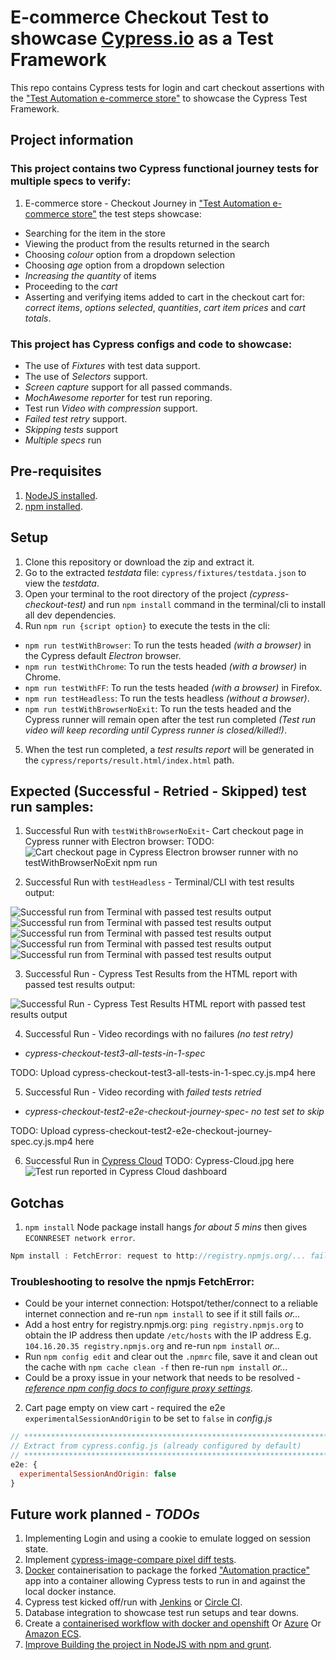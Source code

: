 # E-commerce Checkout Test to showcase [Cypress.io](https://www.cypress.io/) as a Test Framework
This repo contains Cypress tests for login and cart checkout assertions with the ["Test Automation e-commerce store"](https://testautomation.bigcartel.com/) to showcase the Cypress Test Framework.

## Project information
### This project contains two Cypress functional journey tests for multiple specs to verify:
1. E-commerce store - Checkout Journey in ["Test Automation e-commerce store"](https://testautomation.bigcartel.com/) the test steps showcase:  
- Searching for the item in the store
- Viewing the product from the results returned in the search
- Choosing *colour* option from a dropdown selection
- Choosing *age* option from a dropdown selection
- *Increasing the quantity* of items
- Proceeding to the *cart*
- Asserting and verifying items added to cart in the checkout cart for: *correct items*, *options selected*, *quantities*, *cart item prices* and *cart totals*.

### This project has Cypress configs and code to showcase:
- The use of *Fixtures* with test data support.
- The use of *Selectors* support.
- *Screen capture* support for all passed commands.
- *MochAwesome reporter* for test run reporing.
- Test run *Video with compression* support.
- *Failed test retry* support.
- *Skipping tests* support
- *Multiple specs* run

## Pre-requisites
1. [NodeJS installed](https://nodejs.org/en/download/).
2. [npm installed](https://docs.npmjs.com/downloading-and-installing-node-js-and-npm/).

## Setup
1. Clone this repository or download the zip and extract it.
2. Go to the extracted *testdata* file: `cypress/fixtures/testdata.json` to view the *testdata*.
3. Open your terminal to the root directory of the project *(cypress-checkout-test)* and run `npm install` command in the terminal/cli to install all dev dependencies.
4. Run `npm run {script option}` to execute the tests in the cli:
- `npm run testWithBrowser`: To run the tests headed *(with a browser)* in the Cypress default *Electron* browser.
- `npm run testWithChrome`: To run the tests headed *(with a browser)* in Chrome.
- `npm run testWithFF`: To run the tests headed *(with a browser)* in Firefox.
- `npm run testHeadless`: To run the tests headless *(without a browser)*.
- `npm run testWithBrowserNoExit`: To run the tests headed and the Cypress runner will remain open after the test run completed *(Test run video will keep recording until Cypress runner is closed/killed!)*.
5. When the test run completed, a *test results report* will be generated in the `cypress/reports/result.html/index.html` path.

## Expected (Successful - Retried - Skipped) test run samples:

1. Successful Run with `testWithBrowserNoExit`- Cart checkout page in Cypress runner with Electron browser:
TODO:
![Cart checkout page in Cypress Electron browser runner with no testWithBrowserNoExit npm run](Cypress_Electron_runner_cart_page.jpg)

2. Successful Run with `testHeadless` - Terminal/CLI with test results output:

![Successful run from Terminal with passed test results output](terminal_cypress1.jpg)
![Successful run from Terminal with passed test results output](terminal_cypress2.jpg)
![Successful run from Terminal with passed test results output](terminal_cypress3.jpg)
![Successful run from Terminal with passed test results output](terminal_cypress4.jpg)
![Successful run from Terminal with passed test results output](terminal_cypress5.jpg)

3. Successful Run - Cypress Test Results from the HTML report with passed test results output:

![Successful Run - Cypress Test Results HTML report with passed test results output](Cypress_Test_Results_html_report.jpg)

4. Successful Run - Video recordings with no failures *(no test retry)*

- *cypress-checkout-test3-all-tests-in-1-spec*

TODO: Upload cypress-checkout-test3-all-tests-in-1-spec.cy.js.mp4 here

5. Successful Run - Video recording with *failed tests retried*

- *cypress-checkout-test2-e2e-checkout-journey-spec- no test set to skip*

TODO: Upload cypress-checkout-test2-e2e-checkout-journey-spec.cy.js.mp4 here

6. Successful Run in [Cypress Cloud](https://cloud.cypress.io)
TODO: Cypress-Cloud.jpg here
![Test run reported in Cypress Cloud dashboard](Cypress-Cloud.jpg)

## Gotchas

1. `npm install` Node package install hangs *for about 5 mins* then gives `ECONNRESET network error`.

```js
Npm install : FetchError: request to http://registry.npmjs.org/... failed, reason: read ECONNRESET
```

### Troubleshooting to resolve the npmjs FetchError:
- Could be your internet connection: Hotspot/tether/connect to a reliable internet connection and re-run `npm install` to see if it still fails *or...*
- Add a host entry for registry.npmjs.org: `ping registry.npmjs.org` to obtain the IP address then update `/etc/hosts` with the IP address E.g. `104.16.20.35 registry.npmjs.org` and re-run `npm install` *or...*
- Run `npm config edit` and clear out the `.npmrc` file, save it and clean out the cache with `npm cache clean -f` then re-run `npm install` *or...*
- Could be a proxy issue in your network that needs to be resolved - [*reference npm config docs to configure proxy settings*](https://docs.npmjs.com/cli/v8/using-npm/config#proxy).

2. Cart page empty on view cart - required the e2e `experimentalSessionAndOrigin` to be set to `false` in *config.js*

```js
// *****************************************************************************
// Extract from cypress.config.js (already configured by default)
// *****************************************************************************
e2e: {
  experimentalSessionAndOrigin: false
}
```

## Future work planned - *TODOs*

1. Implementing Login and using a cookie to emulate logged on session state.
2. Implement [cypress-image-compare pixel diff tests](https://www.npmjs.com/package/cypress-image-compare).
3. [Docker](https://www.docker.com/) containerisation to package the forked ["Automation practice"](http://automationpractice.com/) app into a container allowing Cypress tests to run in and against the local docker instance.
4. Cypress test kicked off/run with [Jenkins](https://www.jenkins.io/) or [Circle CI](https://circleci.com/).
5. Database integration to showcase test run setups and tear downs.
6. Create a [containerised workflow with docker and openshift](https://github.com/OBVIOCO/cypress-checkout-test/new/main?filename=.github%2Fworkflows%2Fopenshift.yml&workflow_template=deployments%2Fopenshift) Or [Azure](https://github.com/OBVIOCO/cypress-checkout-test/new/main?filename=.github%2Fworkflows%2Fazure-webapps-node.yml&workflow_template=deployments%2Fazure-webapps-node) Or [Amazon ECS](https://github.com/OBVIOCO/cypress-checkout-test/new/main?filename=.github%2Fworkflows%2Faws.yml&workflow_template=deployments%2Faws).
7. [Improve Building the project in NodeJS with npm and grunt](https://github.com/OBVIOCO/cypress-checkout-test/new/main?filename=.github%2Fworkflows%2Fnpm-grunt.yml&workflow_template=ci%2Fnpm-grunt).
